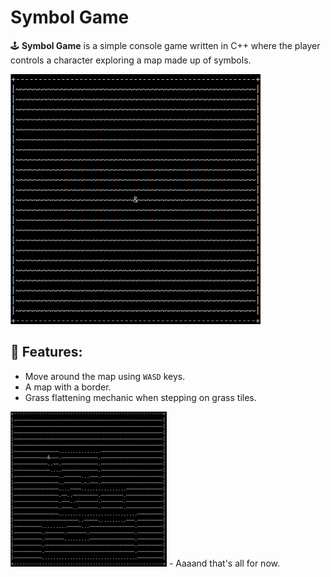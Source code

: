 # Symbol Game

🕹️ **Symbol Game** is a simple console game written in C++ where the player controls a character exploring a map made up of symbols.

<img src="./Readme/image/screenshot.png" width="400" alt="Game Screenshot">

## 🚀 Features:
- Move around the map using `WASD` keys.
- A map with a border.
- Grass flattening mechanic when stepping on grass tiles.
<img src="./Readme/image/grassFlattering.png" width="250" alt="Game Screenshot">
- Aaaand that's all for now.